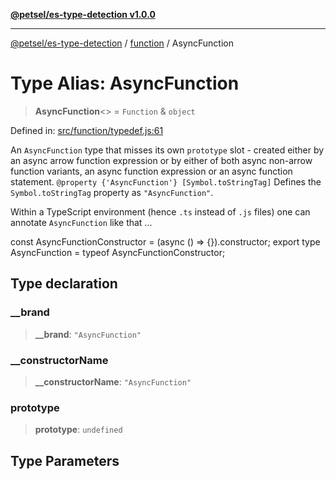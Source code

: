 [**@petsel/es-type-detection v1.0.0**](../../README.md)

***

[@petsel/es-type-detection](../../modules.md) / [function](../README.md) / AsyncFunction

# Type Alias: AsyncFunction

> **AsyncFunction**\<\> = `Function` & `object`

Defined in: [src/function/typedef.js:61](https://github.com/petsel/es-type-detection/blob/ee065d8dbfab0995c95e9bb864d87647f5391dda/src/function/typedef.js#L61)

An `AsyncFunction` type that misses its own `prototype` slot - created
either by an async arrow function expression or by either of both async
non-arrow function variants, an async function expression or an async
function statement.
`@property {'AsyncFunction'} [Symbol.toStringTag]`
 Defines the `Symbol.toStringTag` property as `"AsyncFunction"`.

Within a TypeScript environment (hence `.ts` instead of `.js` files)
one can annotate `AsyncFunction` like that ...

const AsyncFunctionConstructor = (async () => {}).constructor;
export type AsyncFunction = typeof AsyncFunctionConstructor;

## Type declaration

### \_\_brand

> **\_\_brand**: `"AsyncFunction"`

### \_\_constructorName

> **\_\_constructorName**: `"AsyncFunction"`

### prototype

> **prototype**: `undefined`

## Type Parameters
